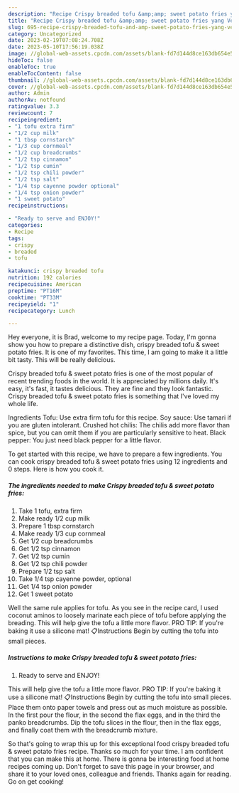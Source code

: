 ```yaml
---
description: "Recipe Crispy breaded tofu &amp;amp; sweet potato fries yang Very Delicious}"
title: "Recipe Crispy breaded tofu &amp;amp; sweet potato fries yang Very Delicious}"
slug: 695-recipe-crispy-breaded-tofu-and-amp-sweet-potato-fries-yang-very-delicious
category: Uncategorized
date: 2023-02-19T07:08:24.708Z
date: 2023-05-10T17:56:19.038Z
image: //global-web-assets.cpcdn.com/assets/blank-fd7d144d8ce163db654e5a02c40b08a2775adb7897d16e4062681dc7e1b2800f.png
hideToc: false
enableToc: true
enableTocContent: false
thumbnail: //global-web-assets.cpcdn.com/assets/blank-fd7d144d8ce163db654e5a02c40b08a2775adb7897d16e4062681dc7e1b2800f.png
cover: //global-web-assets.cpcdn.com/assets/blank-fd7d144d8ce163db654e5a02c40b08a2775adb7897d16e4062681dc7e1b2800f.png
author: Admin
authorAv: notfound
ratingvalue: 3.3
reviewcount: 7
recipeingredient:
- "1 tofu extra firm"
- "1/2 cup milk"
- "1 tbsp cornstarch"
- "1/3 cup cornmeal"
- "1/2 cup breadcrumbs"
- "1/2 tsp cinnamon"
- "1/2 tsp cumin"
- "1/2 tsp chili powder"
- "1/2 tsp salt"
- "1/4 tsp cayenne powder optional"
- "1/4 tsp onion powder"
- "1 sweet potato"
recipeinstructions:

- "Ready to serve and ENJOY!"
categories:
- Recipe
tags:
- crispy
- breaded
- tofu

katakunci: crispy breaded tofu 
nutrition: 192 calories
recipecuisine: American
preptime: "PT16M"
cooktime: "PT33M"
recipeyield: "1"
recipecategory: Lunch

---
```



Hey everyone, it is Brad, welcome to my recipe page. Today, I'm gonna show you how to prepare a distinctive dish, crispy breaded tofu &amp; sweet potato fries. It is one of my favorites. This time, I am going to make it a little bit tasty. This will be really delicious.

Crispy breaded tofu &amp; sweet potato fries is one of the most popular of recent trending foods in the world. It is appreciated by millions daily. It's easy, it's fast, it tastes delicious. They are fine and they look fantastic. Crispy breaded tofu &amp; sweet potato fries is something that I've loved my whole life.

Ingredients Tofu: Use extra firm tofu for this recipe. Soy sauce: Use tamari if you are gluten intolerant. Crushed hot chilis: The chilis add more flavor than spice, but you can omit them if you are particularly sensitive to heat. Black pepper: You just need black pepper for a little flavor.


To get started with this recipe, we have to prepare a few ingredients. You can cook crispy breaded tofu &amp; sweet potato fries using 12 ingredients and 0 steps. Here is how you cook it.

<!--inarticleads1-->

##### The ingredients needed to make Crispy breaded tofu &amp; sweet potato fries:

1. Take 1 tofu, extra firm
1. Make ready 1/2 cup milk
1. Prepare 1 tbsp cornstarch
1. Make ready 1/3 cup cornmeal
1. Get 1/2 cup breadcrumbs
1. Get 1/2 tsp cinnamon
1. Get 1/2 tsp cumin
1. Get 1/2 tsp chili powder
1. Prepare 1/2 tsp salt
1. Take 1/4 tsp cayenne powder, optional
1. Get 1/4 tsp onion powder
1. Get 1 sweet potato


Well the same rule applies for tofu. As you see in the recipe card, I used coconut aminos to loosely marinate each piece of tofu before applying the breading. This will help give the tofu a little more flavor. PRO TIP: If you&#39;re baking it use a silicone mat! 📋Instructions Begin by cutting the tofu into small pieces. 

<!--inarticleads2-->

##### Instructions to make Crispy breaded tofu &amp; sweet potato fries:


1. Ready to serve and ENJOY!

This will help give the tofu a little more flavor. PRO TIP: If you&#39;re baking it use a silicone mat! 📋Instructions Begin by cutting the tofu into small pieces. Place them onto paper towels and press out as much moisture as possible. In the first pour the flour, in the second the flax eggs, and in the third the panko breadcrumbs. Dip the tofu slices in the flour, then in the flax eggs, and finally coat them with the breadcrumb mixture. 

So that's going to wrap this up for this exceptional food crispy breaded tofu &amp; sweet potato fries recipe. Thanks so much for your time. I am confident that you can make this at home. There is gonna be interesting food at home recipes coming up. Don't forget to save this page in your browser, and share it to your loved ones, colleague and friends. Thanks again for reading. Go on get cooking!
